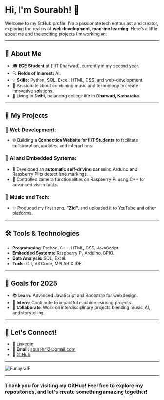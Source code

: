 # Hi, I'm Sourabh! 👋

Welcome to my GitHub profile! I'm a passionate tech enthusiast and creator, exploring the realms of **web development**, **machine learning**. Here's a little about me and the exciting projects I'm working on:

---

## 🌟 About Me

- 🎓 **ECE Student** at [IIIT Dharwad], currently in my second year.
- 🔍 **Fields of Interest:** AI.
- 💡 **Skills:** Python, SQL, Excel, HTML, CSS, and web-development.
- 🎵 Passionate about combining music and technology to create innovative solutions.
- 🌆 Living in **Delhi**, balancing college life in **Dharwad, Karnataka**.

---

## 🚀 My Projects

### 🔧 **Web Development:**
- 🌐 Building a **Connection Website for IIIT Students** to facilitate collaboration, updates, and interactions.

### 🤖 **AI and Embedded Systems:**
- 🚗 Developed an **automatic self-driving car** using Arduino and Raspberry Pi to detect lane markings.
- 📸 Controlled camera functionalities on Raspberry Pi using C++ for advanced vision tasks.

### 🎵 **Music and Tech:**
- ✨ Produced my first song, **"Zid"**, and uploaded it to YouTube and other platforms.

---

## 🛠️ Tools & Technologies

- **Programming:** Python, C++, HTML, CSS, JavaScript.
- **Embedded Systems:** Raspberry Pi, Arduino, GPIO.
- **Data Analysis:** SQL, Excel.
- **Tools:** Git, VS Code, MPLAB X IDE.

---

## 🌱 Goals for 2025

- 📚 **Learn:** Advanced JavaScript and Bootstrap for web design.
- 🎯 **Intern:** Contribute to impactful machine learning projects.
- 🤝 **Collaborate:** Work on interdisciplinary projects blending music, AI, and storytelling.

---

## 💬 Let's Connect!

- 💼 [LinkedIn](https://linkedin.com/in/sourbhryadav1)  
- 📧 **Email:** sourbhr12@gmail.com
- 🌟 [GitHub](https://github.com/sourbhryadav1)

---

![Funny GIF](https://img1.picmix.com/output/stamp/normal/8/3/8/4/1884838_7a563.gif)

---

### Thank you for visiting my GitHub! Feel free to explore my repositories, and let's create something amazing together!
